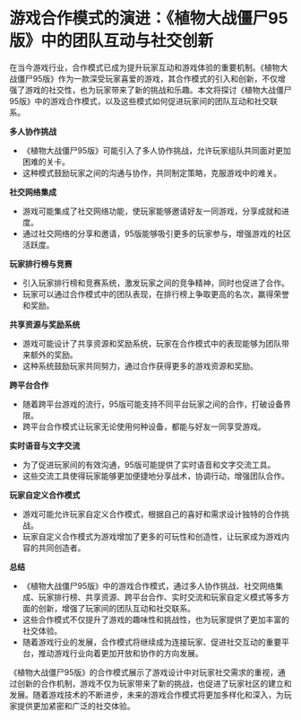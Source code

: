 # 游戏合作模式的演进：《植物大战僵尸95版》中的团队互动与社交创新

在当今游戏行业，合作模式已成为提升玩家互动和游戏体验的重要机制。《植物大战僵尸95版》作为一款深受玩家喜爱的游戏，其合作模式的引入和创新，不仅增强了游戏的社交性，也为玩家带来了新的挑战和乐趣。本文将探讨《植物大战僵尸95版》中的游戏合作模式，以及这些模式如何促进玩家间的团队互动和社交联系。

**多人协作挑战**
- 《植物大战僵尸95版》可能引入了多人协作挑战，允许玩家组队共同面对更加困难的关卡。
- 这种模式鼓励玩家之间的沟通与协作，共同制定策略，克服游戏中的难关。

**社交网络集成**
- 游戏可能集成了社交网络功能，使玩家能够邀请好友一同游戏，分享成就和进度。
- 通过社交网络的分享和邀请，95版能够吸引更多的玩家参与，增强游戏的社区活跃度。

**玩家排行榜与竞赛**
- 引入玩家排行榜和竞赛系统，激发玩家之间的竞争精神，同时也促进了合作。
- 玩家可以通过合作模式中的团队表现，在排行榜上争取更高的名次，赢得荣誉和奖励。

**共享资源与奖励系统**
- 游戏可能设计了共享资源和奖励系统，玩家在合作模式中的表现能够为团队带来额外的奖励。
- 这种系统鼓励玩家共同努力，通过合作获得更多的游戏资源和奖励。

**跨平台合作**
- 随着跨平台游戏的流行，95版可能支持不同平台玩家之间的合作，打破设备界限。
- 跨平台合作模式让玩家无论使用何种设备，都能与好友一同享受游戏。

**实时语音与文字交流**
- 为了促进玩家间的有效沟通，95版可能提供了实时语音和文字交流工具。
- 这些交流工具使得玩家能够更加便捷地分享战术，协调行动，增强团队合作。

**玩家自定义合作模式**
- 游戏可能允许玩家自定义合作模式，根据自己的喜好和需求设计独特的合作挑战。
- 玩家自定义合作模式为游戏增加了更多的可玩性和创造性，让玩家成为游戏内容的共同创造者。

**总结**
- 《植物大战僵尸95版》中的游戏合作模式，通过多人协作挑战、社交网络集成、玩家排行榜、共享资源、跨平台合作、实时交流和玩家自定义模式等多方面的创新，增强了玩家间的团队互动和社交联系。
- 这些合作模式不仅提升了游戏的趣味性和挑战性，也为玩家提供了更加丰富的社交体验。
- 随着游戏行业的发展，合作模式将继续成为连接玩家、促进社交互动的重要平台，推动游戏行业向着更加开放和协作的方向发展。

《植物大战僵尸95版》的合作模式展示了游戏设计中对玩家社交需求的重视，通过创新的合作机制，游戏不仅为玩家带来了新的挑战，也促进了玩家社区的建立和发展。随着游戏技术的不断进步，未来的游戏合作模式将更加多样化和深入，为玩家提供更加紧密和广泛的社交体验。